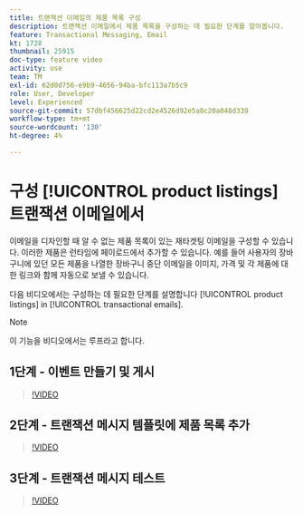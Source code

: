 ```yaml
---
title: 트랜잭션 이메일의 제품 목록 구성
description: 트랜잭션 이메일에서 제품 목록을 구성하는 데 필요한 단계를 알아봅니다.
feature: Transactional Messaging, Email
kt: 1728
thumbnail: 25915
doc-type: feature video
activity: use
team: TM
exl-id: 62d0d756-e9b9-4656-94ba-bfc113a7b5c9
role: User, Developer
level: Experienced
source-git-commit: 57dbf456625d22cd2e4526d92e5a8c20a048d339
workflow-type: tm+mt
source-wordcount: '130'
ht-degree: 4%

---
```


# 구성 [!UICONTROL product listings] 트랜잭션 이메일에서

이메일을 디자인할 때 알 수 없는 제품 목록이 있는 재타겟팅 이메일을 구성할 수 있습니다. 이러한 제품은 런타임에 페이로드에서 추가할 수 있습니다. 예를 들어 사용자의 장바구니에 있던 모든 제품을 나열한 장바구니 중단 이메일을 이미지, 가격 및 각 제품에 대한 링크와 함께 자동으로 보낼 수 있습니다.

다음 비디오에서는 구성하는 데 필요한 단계를 설명합니다 [!UICONTROL product listings] in [!UICONTROL transactional emails].

>[!NOTE]
>
>이 기능을 비디오에서는 루프라고 합니다.

## 1단계 - 이벤트 만들기 및 게시

>[!VIDEO](https://video.tv.adobe.com/v/25914?quality=12)

## 2단계 - 트랜잭션 메시지 템플릿에 제품 목록 추가

>[!VIDEO](https://video.tv.adobe.com/v/25915?quality=12)

## 3단계 - 트랜잭션 메시지 테스트

>[!VIDEO](https://video.tv.adobe.com/v/25916?quality=12)
